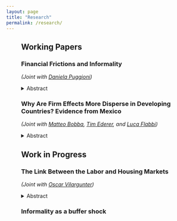 ```yaml
---
layout: page
title: "Research"
permalink: /research/
---
```


<div style="margin-left: 40px;">

## Working Papers

### Financial Frictions and Informality 
*(Joint with [Daniela Puggioni](https://danielapuggioni.weebly.com/))* 

<details>
  <summary>Abstract</summary>

  This work studies the complex relationship between financial access and the distribution of firms, labor, and capital across the formal and informal sectors. To understand this relationship, a credit supply shock is constructed using a modified Bartik-type instrument for Mexico. The expected results are a positive credit shock (1) increases wages, capital investment, and employment; and (2) reduces both intensive and extensive margins of informality. To understand the mechanisms of these relationships, this project proposes a simple wage posting model with heterogeneous firms in productivity that must decide on labor, capital, debt, and formality status. This setting creates a p-k-type for firms that depends on productivity and the level of capital. In this economy, there exists a unique threshold of productivity that makes formality more profitable. The main implication of the model is that, under certain conditions, changing the financial constraints yields a change in the extensive margin of formality and on the distribution of workers and capital across both sectors.

</details>

### Why Are Firm Effects More Disperse in Developing Countries? Evidence from Mexico
*(Joint with [Matteo Bobba](https://matteobobba.github.io/), [Tim Ederer](https://sites.google.com/view/tim-ederer), and [Luca Flabbi](https://sites.google.com/site/lucaflabbi/))*

<details>
  <summary>Abstract</summary>

  This paper investigates the puzzle of why the share of wage dispersion explained by firm fixed effects is larger in developing countries than in advanced economies. We argue that this difference is driven by the informal sector. Using the economic census and matched employer-employee data from Mexico’s manufacturing sector, we estimate AKM two-way fixed effects model à la \cite{abowd1999high}, within Local Labor Markets (LLM) stratified by quintiles of worker informality. We address the limited mobility bias of AKM estimations by leave-one-out correction procedures à la \cite{abowd1999high}. We document that labor markets with higher informality exhibit firm effects with greater variance, account for a larger share of log wage variance, and have lower average levels. We interpret these findings as evidence of two different degrees of competition: strong levels of competition across formal and informal sectors, reducing firm effects, coexists with weak competition within the formal sector, amplifying firm effects dispersion. This interpretation is supported by descriptive evidence on the relationship between informality and market structure. These results suggest that cross-country differences in informality may account for the heterogeneity in firm effects observed between advanced and developing economies. A structural model is introduced to explore the mechanisms driving these patterns and to guide future research.

</details>


## Work in Progress

### The Link Between the Labor and Housing Markets
*(Joint with [Oscar Vilargunter](https://sites.google.com/view/vilargunter/))* 

<details>
  <summary>Abstract</summary>

  This paper explores the intricate relationship between labor and housing markets, focusing on how housing ownership and regional wage differentials influence labor market dynamics. We develop a two-location job search model where workers are classified by employment and housing ownership status. These workers trade-off between higher wages in urban areas and the corresponding higher housing costs. We highlight the role of homeownership in shaping labor market outcomes, where owning a house affects both the set of feasible jobs and behavior during unemployment, while the employment status influences housing choices, including ownership and location. Our empirical analysis uses a unique dataset with over 59 million observations, combining geolocalized housing data, house transaction data, and rental advertisement indicators in France. We find that homeownership influences both job search behaviors and the likelihood of migration, with owners experiencing lower job destruction rates and migration, while facing higher wages, especially in urban areas. The model captures key patterns such as differences in wages, housing costs, and unemployment across locations and housing ownership status but underperforms in predicting job-finding rates.

</details>

### Informality as a buffer shock 